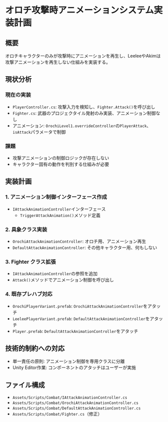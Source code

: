 # オロチ攻撃時アニメーションシステム実装計画

## 概要
オロチキャラクターのみが攻撃時にアニメーションを再生し、LeeleeやAkimは攻撃アニメーションを再生しない仕組みを実装する。

## 現状分析

### 現在の実装
- `PlayerController.cs`: 攻撃入力を検知し、`Fighter.Attack()`を呼び出し
- `Fighter.cs`: 武器のプロジェクタイル発射のみ実装、アニメーション制御なし
- アニメーション: `OrochiLevel1.overrideController`の`PlayerAttack`、`isAttack`パラメータで制御

### 課題
- 攻撃アニメーションの制御ロジックが存在しない
- キャラクター固有の動作を判別する仕組みが必要

## 実装計画

### 1. アニメーション制御インターフェース作成
- `IAttackAnimationController`インターフェース
  - `TriggerAttackAnimation()`メソッド定義

### 2. 具象クラス実装
- `OrochiAttackAnimationController`: オロチ用、アニメーション再生
- `DefaultAttackAnimationController`: その他キャラクター用、何もしない

### 3. Fighter クラス拡張
- `IAttackAnimationController`の参照を追加
- `Attack()`メソッドでアニメーション制御を呼び出し

### 4. 既存プレハブ対応
- `OrochiPlayerVariant.prefab`: `OrochiAttackAnimationController`をアタッチ
- `LeeleePlayerVariant.prefab`: `DefaultAttackAnimationController`をアタッチ
- `Player.prefab`: `DefaultAttackAnimationController`をアタッチ

## 技術的制約への対応
- 単一責任の原則: アニメーション制御を専用クラスに分離
- Unity Editor作業: コンポーネントのアタッチはユーザーが実施

## ファイル構成
- `Assets/Scripts/Combat/IAttackAnimationController.cs`
- `Assets/Scripts/Combat/OrochiAttackAnimationController.cs`
- `Assets/Scripts/Combat/DefaultAttackAnimationController.cs`
- `Assets/Scripts/Combat/Fighter.cs`（修正）